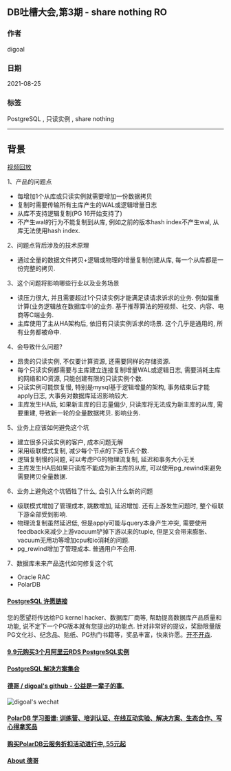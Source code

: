 ## DB吐槽大会,第3期 - share nothing RO    
            
### 作者            
digoal            
            
### 日期            
2021-08-25            
            
### 标签            
PostgreSQL , 只读实例 , share nothing               
            
----            
            
## 背景        
[视频回放](https://www.bilibili.com/video/BV1Rf4y1P7UU/)    
    
1、产品的问题点      
- 每增加1个从库或只读实例就需要增加一份数据拷贝   
- 复制时需要传输所有主库产生的WAL或逻辑增量日志 
- 从库不支持逻辑复制(PG 16开始支持了) 
- 不产生wal的行为不能复制到从库, 例如之前的版本hash index不产生wal, 从库无法使用hash index. 
      
2、问题点背后涉及的技术原理      
- 通过全量的数据文件拷贝+逻辑或物理的增量复制创建从库, 每一个从库都是一份完整的拷贝.   
      
3、这个问题将影响哪些行业以及业务场景      
- 读压力很大, 并且需要超过1个只读实例才能满足读请求诉求的业务. 例如偏重计算(业务逻辑放在数据库中)的业务.  基于推荐算法的短视频、社交、内容、电商等C端业务.   
- 主库使用了主从HA架构后, 依旧有只读实例诉求的场景. 这个几乎是通用的, 所有业务都被命中.   
      
4、会导致什么问题?     
- 昂贵的只读实例, 不仅要计算资源, 还需要同样的存储资源.   
- 每个只读实例都需要与主库建立连接复制增量WAL或逻辑日志, 需要消耗主库的网络和IO资源, 只能创建有限的只读实例个数.  
- 只读实例可能恢复慢, 特别是mysql基于逻辑增量的架构, 事务结束后才能apply日志, 大事务对数据库延迟影响较大.   
- 主库发生HA后, 如果新主库的日志量偏少, 只读库将无法成为新主库的从库, 需要重建, 导致新一轮的全量数据拷贝. 影响业务.   
    
5、业务上应该如何避免这个坑      
- 建立很多只读实例的客户, 成本问题无解  
- 采用级联模式复制, 减少每个节点的下游节点个数.   
- 逻辑复制慢的问题, 可以考虑PG的物理流复制, 延迟和事务大小无关  
- 主库发生HA后如果只读库不能成为新主库的从库, 可以使用pg_rewind来避免需要拷贝全量数据.   
    
6、业务上避免这个坑牺牲了什么, 会引入什么新的问题      
- 级联模式增加了管理成本, 跳数增加, 延迟增加. 还有上游发生问题时, 整个级联下游全部受到影响.   
- 物理流复制虽然延迟低, 但是apply可能与query本身产生冲突, 需要使用feedback来减少上游vacuum铲掉下游以来的tuple, 但是又会带来膨胀、vacuum无用功等增加cpu和io消耗的问题.   
- pg_rewind增加了管理成本. 普通用户不会用.   
      
7、数据库未来产品迭代如何修复这个坑      
- Oracle RAC   
- PolarDB   
  
  
#### [PostgreSQL 许愿链接](https://github.com/digoal/blog/issues/76 "269ac3d1c492e938c0191101c7238216")
您的愿望将传达给PG kernel hacker、数据库厂商等, 帮助提高数据库产品质量和功能, 说不定下一个PG版本就有您提出的功能点. 针对非常好的提议，奖励限量版PG文化衫、纪念品、贴纸、PG热门书籍等，奖品丰富，快来许愿。[开不开森](https://github.com/digoal/blog/issues/76 "269ac3d1c492e938c0191101c7238216").  
  
  
#### [9.9元购买3个月阿里云RDS PostgreSQL实例](https://www.aliyun.com/database/postgresqlactivity "57258f76c37864c6e6d23383d05714ea")
  
  
#### [PostgreSQL 解决方案集合](https://yq.aliyun.com/topic/118 "40cff096e9ed7122c512b35d8561d9c8")
  
  
#### [德哥 / digoal's github - 公益是一辈子的事.](https://github.com/digoal/blog/blob/master/README.md "22709685feb7cab07d30f30387f0a9ae")
  
  
![digoal's wechat](../pic/digoal_weixin.jpg "f7ad92eeba24523fd47a6e1a0e691b59")
  
  
#### [PolarDB 学习图谱: 训练营、培训认证、在线互动实验、解决方案、生态合作、写心得拿奖品](https://www.aliyun.com/database/openpolardb/activity "8642f60e04ed0c814bf9cb9677976bd4")
  
  
#### [购买PolarDB云服务折扣活动进行中, 55元起](https://www.aliyun.com/activity/new/polardb-yunparter?userCode=bsb3t4al "e0495c413bedacabb75ff1e880be465a")
  
  
#### [About 德哥](https://github.com/digoal/blog/blob/master/me/readme.md "a37735981e7704886ffd590565582dd0")
  
